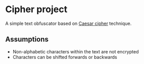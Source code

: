 # Cipher project
A simple text obfuscator based on [Caesar cipher](https://en.wikipedia.org/wiki/Caesar_cipher) technique.
## Assumptions
- Non-alphabetic characters within the text are not encrypted
- Characters can be shifted forwards or backwards
